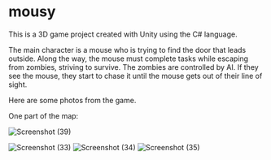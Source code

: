 # mousy
This is a 3D game project created with Unity using the C# language. 

The main character is a mouse who is trying to find the door that leads outside. Along the way, the mouse must complete tasks while escaping from zombies, striving to survive. The zombies are controlled by AI. If they see the mouse, they start to chase it until the mouse gets out of their line of sight.

Here are some photos from the game.

One part of the map:

![Screenshot (39)](https://github.com/ebr77/mousy/assets/134643518/65148091-a855-4ec2-9fce-88fd24e5bb68)


![Screenshot (33)](https://github.com/ebr77/mousy/assets/134643518/dad435a9-b29c-4829-970b-b41eb2fa826e)
![Screenshot (34)](https://github.com/ebr77/mousy/assets/134643518/4b1c339e-9f7f-469b-b627-bfb6a718c078)
![Screenshot (35)](https://github.com/ebr77/mousy/assets/134643518/42e51ac9-bdd0-42c2-b8bb-179eafafb215)


